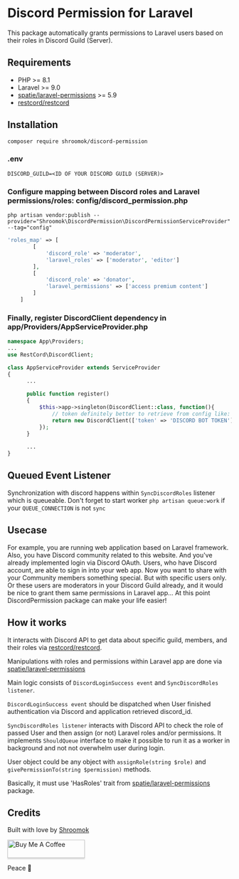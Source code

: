 # Discord Permission for Laravel

This package automatically grants permissions to Laravel users based on their roles in Discord Guild (Server).

## Requirements
- PHP >= 8.1
- Laravel >= 9.0
- [spatie/laravel-permissions](https://github.com/spatie/laravel-permission) >= 5.9
- [restcord/restcord](https://github.com/restcord/restcord)

## Installation

```shell
composer require shroomok/discord-permission
```

### .env
```
DISCORD_GUILD=<ID OF YOUR DISCORD GUILD (SERVER)>
```

### Configure mapping between Discord roles and Laravel permissions/roles: config/discord_permission.php

```shell
php artisan vendor:publish --provider="Shroomok\DiscordPermission\DiscordPermissionServiceProvider" --tag="config"
```

```php
'roles_map' => [
        [
            'discord_role' => 'moderator',
            'laravel_roles' => ['moderator', 'editor']
        ],
        [
            'discord_role' => 'donator',
            'laravel_permissions' => ['access premium content']
        ]
    ]
```

### Finally, register DiscordClient dependency in app/Providers/AppServiceProvider.php 
```php
namespace App\Providers;
...
use RestCord\DiscordClient;

class AppServiceProvider extends ServiceProvider
{
      ...
      
      public function register()
      {
          $this->app->singleton(DiscordClient::class, function(){
              // token definitely better to retrieve from config like: 'token' => config('services.discord.bot_token')
              return new DiscordClient(['token' => 'DISCORD BOT TOKEN']);
          });
      }
      
      ...
}
```

## Queued Event Listener
Synchronization with discord happens within `SyncDiscordRoles` listener which is queueable. Don't forget to start worker `php artisan queue:work` if your `QUEUE_CONNECTION` is not `sync`

## Usecase
For example, you are running web application based on Laravel framework. Also, you have Discord community related to this website. And you've already implemented login via Discord OAuth. Users, who have Discord account, are able to sign in into your web app. Now you want to share with your Community members something special. But with specific users only. Or these users are moderators in your Discord Guild already, and it would be nice to grant them same permissions in Laravel app... At this point DiscordPermission package can make your life easier! 

## How it works
It interacts with Discord API to get data about specific guild, members, and their roles via [restcord/restcord](https://github.com/restcord/restcord).

Manipulations with roles and permissions within Laravel app are done via [spatie/laravel-permissions](https://github.com/spatie/laravel-permission)

Main logic consists of `DiscordLoginSuccess event` and `SyncDiscordRoles listener`. 

`DiscordLoginSuccess event` should be dispatched when User finished authentication via Discord and application retrieved discord_id.

`SyncDiscordRoles listener` interacts with Discord API to check the role of passed User and then assign (or not) Laravel roles and/or permissions. It implements `ShouldQueue` interface to make it possible to run it as a worker in background and not not overwhelm user during login.

User object could be any object with `assignRole(string $role)` and `givePermissionTo(string $permission)` methods. 

Basically, it must use 'HasRoles' trait from [spatie/laravel-permissions](https://github.com/spatie/laravel-permission) package.

## Credits

Built with love by [Shroomok](https://shroomok.com)

<a href="https://www.buymeacoffee.com/shroomok" target="_blank"><img src="https://cdn.buymeacoffee.com/buttons/default-blue.png" alt="Buy Me A Coffee" style="height: 41px !important;width: 174px !important;box-shadow: 0px 3px 2px 0px rgba(190, 190, 190, 0.5) !important;-webkit-box-shadow: 0px 3px 2px 0px rgba(190, 190, 190, 0.5) !important;" ></a>

Peace 🍄

